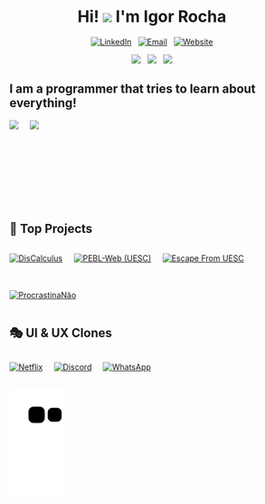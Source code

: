# <h1 align="center">Hi! <img src="https://raw.githubusercontent.com/kaueMarques/kaueMarques/master/hi.gif" width="30px"> I'm Igor Rocha</h1>

<p align="center">
  <a href="https://www.linkedin.com/in/igorroc/"><img src="https://img.shields.io/badge/-LinkedIn-blue?style=flat-square&logo=Linkedin&logoColor=white" alt="LinkedIn"></a>  &#xa0; 
  <a href="mailto:igor_roc@hotmail.com.br"><img src="https://img.shields.io/badge/-Gmail-D54B3D?style=flat-square&logo=Gmail&logoColor=white" alt="Email"></a>  &#xa0; 
  <a href="https://igorroc.github.io/igorroc"><img src="https://img.shields.io/static/v1?label=%20&message=Website&color=05D462&logo=appveyor&logoColor=white&style=flat-square" alt="Website"></a>
</p>

<p align="center">
  <a href="https://igorroc.github.io/igorroc"> <img src="https://badges.pufler.dev/visits/igorroc/igorroc"></a> &#xa0;
  <a href="https://igorroc.github.io/igorroc"> <img src="https://badges.pufler.dev/repos/igorroc"></a> &#xa0;
  <a href="https://igorroc.github.io/igorroc"> <img src="https://badges.pufler.dev/commits/monthly/igorroc"></a>
</p>

## I am a programmer that tries to learn about everything!

<div style="display: flex; align-items: center; gap: 20px;">

<img style="height: 10em" src="https://github-readme-stats.vercel.app/api?username=igorroc&theme=gotham&show_icons=true&hide=prs,issues,contribs">
<img style="height: 10em" src="https://github-readme-stats.vercel.app/api/top-langs/?username=igorroc&layout=compact&theme=gotham&hide=assembly,tex,roff">

</div>

#

## 🚀 Top Projects

<div style="display: flex; flex-wrap: wrap; gap: 20px;">

[![DisCalculus](https://github-readme-stats.vercel.app/api/pin/?username=igorroc&repo=DisCalculus&theme=gotham)](https://github.com/igorroc/DisCalculus)

[![PEBL-Web (UESC)](https://github-readme-stats.vercel.app/api/pin/?username=igorroc&repo=pebl-web&theme=gotham)](https://github.com/igorroc/pebl-web)

[![Escape From UESC](https://github-readme-stats.vercel.app/api/pin/?username=igorroc&repo=escape-from-uesc&theme=gotham)](https://github.com/igorroc/escape-from-uesc)

[![ProcrastinaNão](https://github-readme-stats.vercel.app/api/pin/?username=igorroc&repo=ProcrastinaNão&theme=gotham)](https://github.com/igorroc/ProcrastinaNao)

</div>

## 🎭 UI & UX Clones

<div style="display: flex; gap: 20px; flex-wrap: wrap">

[![Netflix](https://github-readme-stats.vercel.app/api/pin/?username=igorroc&repo=netflix-clone&theme=gotham)](https://github.com/igorroc/netflix-clone)

[![Discord](https://github-readme-stats.vercel.app/api/pin/?username=igorroc&repo=discord-clone&theme=gotham)](https://github.com/igorroc/discord-clone)

[![WhatsApp](https://github-readme-stats.vercel.app/api/pin/?username=igorroc&repo=whatsapp-clone&theme=gotham)](https://github.com/igorroc/whatsapp-clone)

</div>

![Snake animation](https://github.com/igorroc/igorroc/blob/output/github-contribution-grid-snake.svg)
